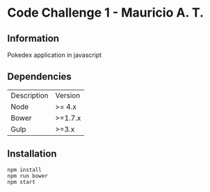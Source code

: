 # Code Challenge 1 - Mauricio A. T.


## Information
Pokedex application in javascript

## Dependencies

<table>

<tr>
<td>Description</td>
<td>Version</td>
</tr>

<tr>
<td>Node</td>
<td>>= 4.x</td>
</tr>

<tr>
<td>Bower</td>
<td>>=1.7.x</td>
</tr>

<tr>
<td>Gulp</td>
<td>>=3.x</td>
</tr>

</table>

## Installation

```
npm install
npm run bower
npm start

```
